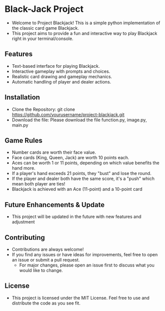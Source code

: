 # Black-Jack Project

- Welcome to Project Blackjack! This is a simple python implementation of the classic card game Blackjack. 
- This project aims to provide a fun and interactive way to play Blackjack right in your terminal/console.

## Features

- Text-based interface for playing Blackjack.
- Interactive gameplay with prompts and choices.
- Realistic card drawing and gameplay mechanics. 
- Automatic handling of player and dealer actions.

## Installation

- Clone the Repository: git clone https://github.com/yourusername/project-blackjack.git
- Download the file: Please download the file function.py, image.py, main.py 

## Game Rules

- Number cards are worth their face value. 
- Face cards (King, Queen, Jack) are worth 10 points each.
- Aces can be worth 1 or 11 points, depending on which value benefits the hand more.
- If a player's hand exceeds 21 points, they "bust" and lose the round.
- If the player and dealer both have the same score, it's a "push" which mean both player are ties!
- Blackjack is achieved with an Ace (11-point) and a 10-point card

## Future Enhancements & Update

- This project will be updated in the future with new features and adjustment

## Contributing

- Contributions are always welcome! 
- If you find any issues or have ideas for improvements, feel free to open an issue or submit a pull request. 
  - For major changes, please open an issue first to discuss what you would like to change.

## License

- This project is licensed under the MIT License. Feel free to use and distribute the code as you see fit.
